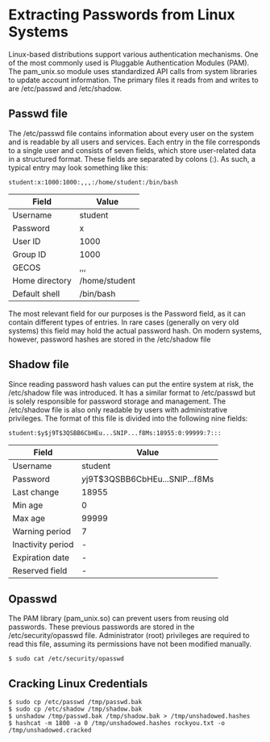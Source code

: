 # Extracting Passwords from Linux Systems

Linux-based distributions support various authentication mechanisms. One of the most commonly used is Pluggable Authentication Modules (PAM). 
The pam_unix.so module uses standardized API calls from system libraries to update account information. The primary files it reads from and writes to are /etc/passwd and /etc/shadow. 

## Passwd file
The /etc/passwd file contains information about every user on the system and is readable by all users and services. Each entry in the file corresponds to a single user and consists of seven fields, which store user-related data in a structured format. These fields are separated by colons (:). As such, a typical entry may look something like this:
````
student:x:1000:1000:,,,:/home/student:/bin/bash
````

| Field           | Value             |
|-----------------|-------------------|
| Username        | student           |
| Password        | x                 |
| User ID         | 1000              |
| Group ID        | 1000              |
| GECOS           | ,,,               |
| Home directory  | /home/student |
| Default shell   | /bin/bash         |

The most relevant field for our purposes is the Password field, as it can contain different types of entries. In rare cases (generally on very old systems) this field may hold the actual password hash. On modern systems, however, password hashes are stored in the /etc/shadow file

## Shadow file

Since reading password hash values can put the entire system at risk, the /etc/shadow file was introduced. It has a similar format to /etc/passwd but is solely responsible for password storage and management.
The /etc/shadow file is also only readable by users with administrative privileges. The format of this file is divided into the following nine fields:
````
student:$y$j9T$3QSBB6CbHEu...SNIP...f8Ms:18955:0:99999:7:::
````
| Field             | Value                               |
|-------------------|-------------------------------------|
| Username          | student                             |
| Password          | $y$j9T$3QSBB6CbHEu...SNIP...f8Ms     |
| Last change       | 18955                               |
| Min age           | 0                                   |
| Max age           | 99999                               |
| Warning period    | 7                                   |
| Inactivity period | -                                   |
| Expiration date   | -                                   |
| Reserved field    | -                                   |

## Opasswd

The PAM library (pam_unix.so) can prevent users from reusing old passwords. These previous passwords are stored in the /etc/security/opasswd file. Administrator (root) privileges are required to read this file, assuming its permissions have not been modified manually.

````
$ sudo cat /etc/security/opasswd
````

## Cracking Linux Credentials

````
$ sudo cp /etc/passwd /tmp/passwd.bak 
$ sudo cp /etc/shadow /tmp/shadow.bak 
$ unshadow /tmp/passwd.bak /tmp/shadow.bak > /tmp/unshadowed.hashes
$ hashcat -m 1800 -a 0 /tmp/unshadowed.hashes rockyou.txt -o /tmp/unshadowed.cracked
````
